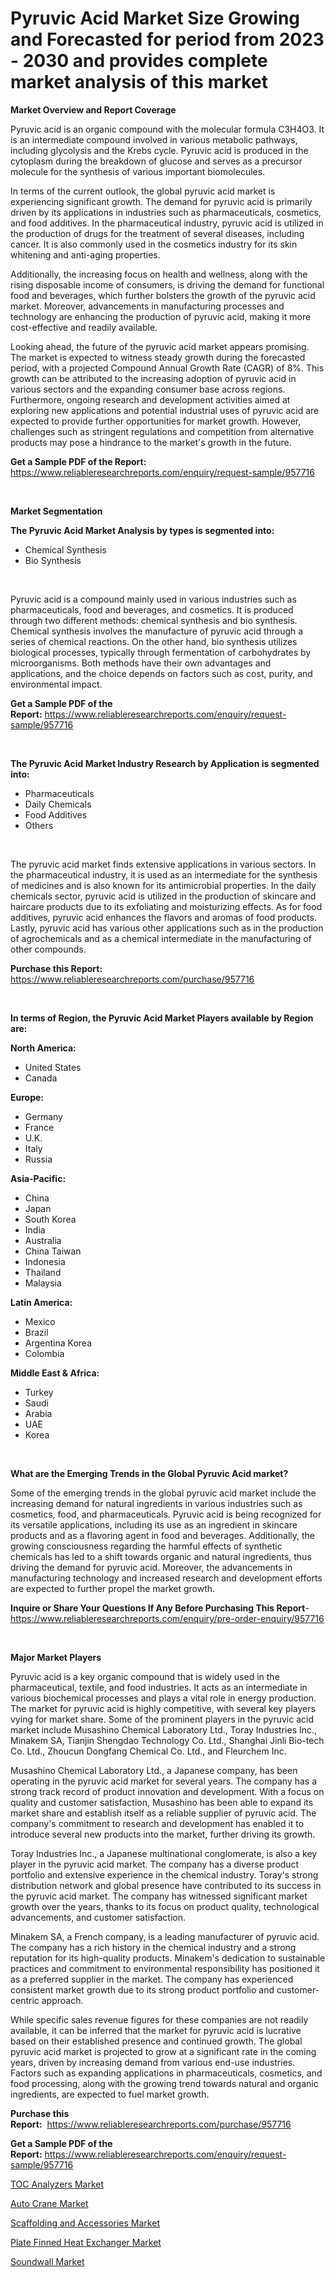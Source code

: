 <p><h1>Pyruvic Acid Market Size Growing and Forecasted for period from 2023 - 2030 and provides complete market analysis of this market</h1></p><p><strong>Market Overview and Report Coverage</strong></p>
<p><p>Pyruvic acid is an organic compound with the molecular formula C3H4O3. It is an intermediate compound involved in various metabolic pathways, including glycolysis and the Krebs cycle. Pyruvic acid is produced in the cytoplasm during the breakdown of glucose and serves as a precursor molecule for the synthesis of various important biomolecules.</p><p>In terms of the current outlook, the global pyruvic acid market is experiencing significant growth. The demand for pyruvic acid is primarily driven by its applications in industries such as pharmaceuticals, cosmetics, and food additives. In the pharmaceutical industry, pyruvic acid is utilized in the production of drugs for the treatment of several diseases, including cancer. It is also commonly used in the cosmetics industry for its skin whitening and anti-aging properties. </p><p>Additionally, the increasing focus on health and wellness, along with the rising disposable income of consumers, is driving the demand for functional food and beverages, which further bolsters the growth of the pyruvic acid market. Moreover, advancements in manufacturing processes and technology are enhancing the production of pyruvic acid, making it more cost-effective and readily available.</p><p>Looking ahead, the future of the pyruvic acid market appears promising. The market is expected to witness steady growth during the forecasted period, with a projected Compound Annual Growth Rate (CAGR) of 8%. This growth can be attributed to the increasing adoption of pyruvic acid in various sectors and the expanding consumer base across regions. Furthermore, ongoing research and development activities aimed at exploring new applications and potential industrial uses of pyruvic acid are expected to provide further opportunities for market growth. However, challenges such as stringent regulations and competition from alternative products may pose a hindrance to the market's growth in the future.</p></p>
<p><strong>Get a Sample PDF of the Report:</strong> <a href="https://www.reliableresearchreports.com/enquiry/request-sample/957716">https://www.reliableresearchreports.com/enquiry/request-sample/957716</a></p>
<p>&nbsp;</p>
<p><strong>Market Segmentation</strong></p>
<p><strong>The Pyruvic Acid Market Analysis by types is segmented into:</strong></p>
<p><ul><li>Chemical Synthesis</li><li>Bio Synthesis</li></ul></p>
<p>&nbsp;</p>
<p><p>Pyruvic acid is a compound mainly used in various industries such as pharmaceuticals, food and beverages, and cosmetics. It is produced through two different methods: chemical synthesis and bio synthesis. Chemical synthesis involves the manufacture of pyruvic acid through a series of chemical reactions. On the other hand, bio synthesis utilizes biological processes, typically through fermentation of carbohydrates by microorganisms. Both methods have their own advantages and applications, and the choice depends on factors such as cost, purity, and environmental impact.</p></p>
<p><strong>Get a Sample PDF of the Report:</strong>&nbsp;<a href="https://www.reliableresearchreports.com/enquiry/request-sample/957716">https://www.reliableresearchreports.com/enquiry/request-sample/957716</a></p>
<p>&nbsp;</p>
<p><strong>The Pyruvic Acid Market Industry Research by Application is segmented into:</strong></p>
<p><ul><li>Pharmaceuticals</li><li>Daily Chemicals</li><li>Food Additives</li><li>Others</li></ul></p>
<p>&nbsp;</p>
<p><p>The pyruvic acid market finds extensive applications in various sectors. In the pharmaceutical industry, it is used as an intermediate for the synthesis of medicines and is also known for its antimicrobial properties. In the daily chemicals sector, pyruvic acid is utilized in the production of skincare and haircare products due to its exfoliating and moisturizing effects. As for food additives, pyruvic acid enhances the flavors and aromas of food products. Lastly, pyruvic acid has various other applications such as in the production of agrochemicals and as a chemical intermediate in the manufacturing of other compounds.</p></p>
<p><strong>Purchase this Report:</strong>&nbsp; <a href="https://www.reliableresearchreports.com/purchase/957716">https://www.reliableresearchreports.com/purchase/957716</a></p>
<p>&nbsp;</p>
<p><strong>In terms of Region, the Pyruvic Acid Market Players available by Region are:</strong></p>
<p>
    <p> <strong> North America: </strong>
        <ul>
            <li>United States</li>
            <li>Canada</li>
        </ul>
        </p> 
    <p> <strong> Europe: </strong>
        <ul>
            <li>Germany</li>
            <li>France</li>
            <li>U.K.</li>
            <li>Italy</li>
            <li>Russia</li>
        </ul>
        </p> 
    <p> <strong> Asia-Pacific: </strong>
        <ul>
            <li>China</li>
            <li>Japan</li>
            <li>South Korea</li>
            <li>India</li>
            <li>Australia</li>
            <li>China Taiwan</li>
            <li>Indonesia</li>
            <li>Thailand</li>
            <li>Malaysia</li>
        </ul>
        </p> 
    <p> <strong> Latin America: </strong>
        <ul>
            <li>Mexico</li>
            <li>Brazil</li>
            <li>Argentina Korea</li>
            <li>Colombia</li>
        </ul>
        </p> 
    <p> <strong> Middle East & Africa: </strong>
        <ul>
            <li>Turkey</li>
            <li>Saudi</li>
            <li>Arabia</li>
            <li>UAE</li>
            <li>Korea</li>
        </ul>
    </p>
    </p>
<p>&nbsp;</p>
<p><strong>What are the Emerging Trends in the Global Pyruvic Acid market?</strong></p>
<p><p>Some of the emerging trends in the global pyruvic acid market include the increasing demand for natural ingredients in various industries such as cosmetics, food, and pharmaceuticals. Pyruvic acid is being recognized for its versatile applications, including its use as an ingredient in skincare products and as a flavoring agent in food and beverages. Additionally, the growing consciousness regarding the harmful effects of synthetic chemicals has led to a shift towards organic and natural ingredients, thus driving the demand for pyruvic acid. Moreover, the advancements in manufacturing technology and increased research and development efforts are expected to further propel the market growth.</p></p>
<p><strong>Inquire or Share Your Questions If Any Before Purchasing This Report</strong>- <a href="https://www.reliableresearchreports.com/enquiry/pre-order-enquiry/957716">https://www.reliableresearchreports.com/enquiry/pre-order-enquiry/957716</a></p>
<p>&nbsp;</p>
<p><strong>Major Market Players</strong></p>
<p><p>Pyruvic acid is a key organic compound that is widely used in the pharmaceutical, textile, and food industries. It acts as an intermediate in various biochemical processes and plays a vital role in energy production. The market for pyruvic acid is highly competitive, with several key players vying for market share. Some of the prominent players in the pyruvic acid market include Musashino Chemical Laboratory Ltd., Toray Industries Inc., Minakem SA, Tianjin Shengdao Technology Co. Ltd., Shanghai Jinli Bio-tech Co. Ltd., Zhoucun Dongfang Chemical Co. Ltd., and Fleurchem Inc.</p><p>Musashino Chemical Laboratory Ltd., a Japanese company, has been operating in the pyruvic acid market for several years. The company has a strong track record of product innovation and development. With a focus on quality and customer satisfaction, Musashino has been able to expand its market share and establish itself as a reliable supplier of pyruvic acid. The company's commitment to research and development has enabled it to introduce several new products into the market, further driving its growth.</p><p>Toray Industries Inc., a Japanese multinational conglomerate, is also a key player in the pyruvic acid market. The company has a diverse product portfolio and extensive experience in the chemical industry. Toray's strong distribution network and global presence have contributed to its success in the pyruvic acid market. The company has witnessed significant market growth over the years, thanks to its focus on product quality, technological advancements, and customer satisfaction.</p><p>Minakem SA, a French company, is a leading manufacturer of pyruvic acid. The company has a rich history in the chemical industry and a strong reputation for its high-quality products. Minakem's dedication to sustainable practices and commitment to environmental responsibility has positioned it as a preferred supplier in the market. The company has experienced consistent market growth due to its strong product portfolio and customer-centric approach.</p><p>While specific sales revenue figures for these companies are not readily available, it can be inferred that the market for pyruvic acid is lucrative based on their established presence and continued growth. The global pyruvic acid market is projected to grow at a significant rate in the coming years, driven by increasing demand from various end-use industries. Factors such as expanding applications in pharmaceuticals, cosmetics, and food processing, along with the growing trend towards natural and organic ingredients, are expected to fuel market growth.</p></p>
<p><strong>Purchase this Report:</strong>&nbsp;&nbsp;<a href="https://www.reliableresearchreports.com/purchase/957716">https://www.reliableresearchreports.com/purchase/957716</a></p>
<p></p>
<p><strong>Get a Sample PDF of the Report:</strong>&nbsp;<a href="https://www.reliableresearchreports.com/enquiry/request-sample/957716">https://www.reliableresearchreports.com/enquiry/request-sample/957716</a></p>
<p><p><a href="https://medium.com/@dennismurphy47/toc-analyzers-market-the-key-to-successful-business-strategy-forecast-till-2030-94458202f3c7">TOC Analyzers Market</a></p><p><a href="https://medium.com/@irwingibson727/auto-crane-market-size-and-market-trends-complete-industry-overview-2023-to-2030-bacd8e5bcc49">Auto Crane Market</a></p><p><a href="https://medium.com/@amandagarza17/scaffolding-and-accessories-market-outlook-industry-overview-and-forecast-2023-to-2030-c2ac3e91f354">Scaffolding and Accessories Market</a></p><p><a href="https://medium.com/@josephweaver29/plate-finned-heat-exchanger-market-insight-market-trends-growth-forecasted-from-2023-to-2030-8453c135c914">Plate Finned Heat Exchanger Market</a></p><p><a href="https://medium.com/@vincentalvarez1980/soundwall-market-share-evolution-and-market-growth-trends-2023-2030-1fcfdbfe64d9">Soundwall Market</a></p></p>
